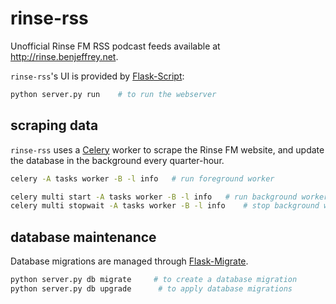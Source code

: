 rinse-rss
=========

Unofficial Rinse FM RSS podcast feeds available at <http://rinse.benjeffrey.net>.

`rinse-rss`'s UI is provided by [Flask-Script](http://flask-script.readthedocs.org/en/latest/):

```sh
python server.py run    # to run the webserver
```


scraping data
-------------

`rinse-rss` uses a [Celery](http://www.celeryproject.org) worker to scrape the Rinse FM website,
and update the database in the background every quarter-hour.

```sh
celery -A tasks worker -B -l info   # run foreground worker

celery multi start -A tasks worker -B -l info   # run background worker
celery multi stopwait -A tasks worker -B -l info    # stop background worker
```


database maintenance
--------------------

Database migrations are managed through [Flask-Migrate](https://flask-migrate.readthedocs.org).

```sh
python server.py db migrate     # to create a database migration
python server.py db upgrade      # to apply database migrations
```
